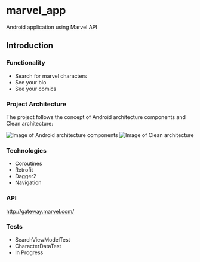 # marvel_app
Android application using Marvel API

## Introduction


### Functionality

 - Search for marvel characters
 - See your bio
 - See your comics
    
### Project Architecture

The project follows the concept of Android architecture components and Clean architecture:

![Image of Android architecture components](https://developer.android.com/topic/libraries/architecture/images/final-architecture.png)
![Image of Clean architecture](https://res.cloudinary.com/practicaldev/image/fetch/s--T7GIdw6s--/c_limit%2Cf_auto%2Cfl_progressive%2Cq_auto%2Cw_880/https://miro.medium.com/max/1488/1%2AD1EvAeK74Gry46JMZM4oOQ.png)

### Technologies
 - Coroutines
 - Retrofit
 - Dagger2
 - Navigation
 
### API
http://gateway.marvel.com/

### Tests
 - SearchViewModelTest
 - CharacterDataTest
 - In Progress
